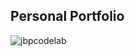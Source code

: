 ## Personal Portfolio
![jbpcodelab](https://user-images.githubusercontent.com/105569489/197365666-6008df42-0d7b-490c-8c93-a510a6809d5c.jpg)

